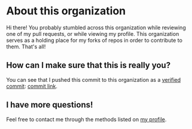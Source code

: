 <!-- This message confirms that I wrote the text below; you can check the verified commit link below for confirmation. Cheers! -->
# About this organization

Hi there! You probably stumbled across this organization while reviewing one of my pull requests, or while viewing my profile. This organization serves as a holding place for my forks of repos in order to contribute to them. That's all!

## How can I make sure that this is really you?
You can see that I pushed this commit to this organization as a [verified commit](https://docs.github.com/en/github/authenticating-to-github/managing-commit-signature-verification): [commit link](https://github.com/fredsterorg/about/commit/ca6b4788d97a2307c6c3228834cc04e29378c835).

## I have more questions!
Feel free to contact me through the methods listed on [my profile](https://github.com/fredster33).

